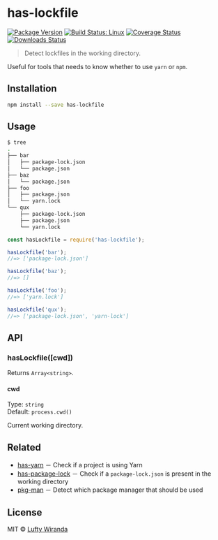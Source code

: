 # has-lockfile

[![Package Version](https://img.shields.io/npm/v/has-lockfile.svg)](https://www.npmjs.com/package/has-lockfile)
[![Build Status: Linux](https://img.shields.io/travis/luftywiranda13/has-lockfile/master.svg)](https://travis-ci.org/luftywiranda13/has-lockfile)
[![Coverage Status](https://img.shields.io/codecov/c/github/luftywiranda13/has-lockfile/master.svg)](https://codecov.io/gh/luftywiranda13/has-lockfile)
[![Downloads Status](https://img.shields.io/npm/dm/has-lockfile.svg)](https://npm-stat.com/charts.html?package=has-lockfile&from=2016-04-01)

> Detect lockfiles in the working directory.

Useful for tools that needs to know whether to use `yarn` or `npm`.

## Installation

```sh
npm install --save has-lockfile
```

## Usage

```sh
$ tree
.
├── bar
│   ├── package-lock.json
│   └── package.json
├── baz
│   └── package.json
├── foo
│   ├── package.json
│   └── yarn.lock
└── qux
    ├── package-lock.json
    ├── package.json
    └── yarn.lock
```

```js
const hasLockfile = require('has-lockfile');

hasLockfile('bar');
//=> ['package-lock.json']

hasLockfile('baz');
//=> []

hasLockfile('foo');
//=> ['yarn.lock']

hasLockfile('qux');
//=> ['package-lock.json', 'yarn-lock']
```

## API

### hasLockfile([cwd])

Returns `Array<string>`.

#### cwd

Type: `string`<br>
Default: `process.cwd()`

Current working directory.

## Related

- [has-yarn](https://github.com/sindresorhus/has-yarn) － Check if a project is using Yarn
- [has-package-lock](https://github.com/luftywiranda13/has-package-lock) － Check if a `package-lock.json` is present in the working directory
- [pkg-man](https://github.com/luftywiranda13/pkg-man) － Detect which package manager that should be used

## License

MIT &copy; [Lufty Wiranda](https://www.instagram.com/luftywiranda13)
